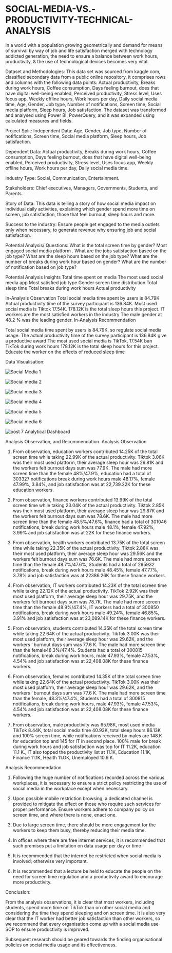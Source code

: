 # SOCIAL-MEDIA-VS.-PRODUCTIVITY-TECHNICAL-ANALYSIS
In a world with a population growing geometrically and demand for means of survival by way of job and life satisfaction merged with technology addicted generation, the need to ensure a balance between work hours, productivity, & the use of technological devices becomes very vital.

Dataset and Methodologies:
This data set was sourced from kaggle.com, classified secondary data from a public online repository, it comprises rows and columns with the following data points: Actual productivity, Breaks during work hours, Coffee consumption, Days feeling burnout, does that have digital well-being enabled, Perceived productivity, Stress level, Uses focus app, Weekly offline hours, Work hours per day, Daily social media time, Age, Gender, Job type, Number of notifications, Screen time, Social media platform, Sleep hours, Job satisfaction. The dataset was transformed and analysed using Power BI, PowerQuery, and it was expanded using calculated measures and fields.

Project Split:
Independent Data: Age, Gender, Job type, Number of notifications, Screen time, Social media platform, Sleep hours, Job satisfaction.

Dependent Data: Actual productivity, Breaks during work hours, Coffee consumption, Days feeling burnout, does that have digital well-being enabled, Perceived productivity, Stress level, Uses focus app, Weekly offline hours, Work hours per day, Daily social media time.

Industry Type: Social, Communication, Entertainment.

Stakeholders: Chief executives, Managers, Governments, Students, and Parents.

Story of Data: This data is telling a story of how social media impact on individual daily activities, explaining which gender spend more time on screen, job satisfaction, those that feel burnout, sleep hours and more.

Success to the industry: Ensure people get engaged to the media outlets only when necessary, to generate revenue why ensuring job and social satisfaction.

Potential Analysis/ Questions:
What is the total screen time by gender?
Most engaged social media platform .
What are the jobs satisfaction based on the job type?
What are the sleep hours based on the job type?
What are the number of breaks during work hour based on gender?
What are the number of notification based on job type?

Potential Analysis Insights
Total time spent on media
The most used social media app
Most satisfied job type
Gender screen time distribution
Total sleep time
Total breaks during work hours
Actual productivity

In-Analysis Observation
Total social media time spent by users is 84.79K
Actual productivity time of the survey participant is 136.84K.
Most used social media is Tiktok 17.54K.
178.12K is the total sleep hours this project.
IT workers are the most satisfied workers in the industry
The male gender at 48.2 % was the leading gender.
In-Analysis Recommendation

Total social media time spent by users is 84.79K, so regulate social media usage.
The actual productivity time of the survey participant is 136.84K give a productive award
The most used social media is TikTok, 17.54K ban TikTok during work hours
178.12K is the total sleep hours for this project. Educate the worker on the effects of reduced sleep time

Data Visualisation:

![Social Media 1](https://github.com/user-attachments/assets/fb6fe928-86cb-4fb8-a55b-d97414f3ae61)


![Social media 2](https://github.com/user-attachments/assets/05ed2826-d62c-4875-93be-93ce8bc01ee7)


![Social media 3](https://github.com/user-attachments/assets/f7de8e20-1c62-4b49-8ebd-db757ef73c12)


![Social media 4](https://github.com/user-attachments/assets/d09ef6fe-859f-4542-a21e-1294b9ed2f16)


![Social media 5](https://github.com/user-attachments/assets/a34ccabc-9a77-4703-9593-53315b9e43f4)



![Social media 6](https://github.com/user-attachments/assets/4fe5eb0e-79bc-4f00-b790-b870dad22d73)



![post 7](https://github.com/user-attachments/assets/b03a89a7-1f15-4f1a-8a72-40ddc465cc36)
Analytical Dashboard

Analysis Observation, and Recommendation.
Analysis Observation

1. From observation, education workers contributed 14.25K of the total screen time while taking 22.99K of the actual productivity. Tiktok 3.06K was their most used platform, their average sleep hour was 29.81K and the workers felt burnout days sum was 77.9K. The male had more screen time than the female 48%/47.9%, education had a total of 303327 notifications break during work hours male 48.17%, female 47.99%, 3.84%, and job satisfaction was at 22,739.22K for these education workers.

2. From observation, finance workers contributed 13.99K of the total screen time while taking 23.04K of the actual productivity. Tiktok 2.85K was their most used platform, their average sleep hour was 29.87K and the workers felt burnout days sum was 78.6K. The male had more screen time than the female 48.5%/47.6%, finance had a total of 301046 notifications, break during work hours male 48.1%, female 47.92%, 3.99% and job satisfaction was at 22K for these finance workers.

3. From observation, health workers contributed 13.75K of the total screen time while taking 22.35K of the actual productivity. Tiktok 2.88K was their most used platform, their average sleep hour was 29.56K and the workers felt burnout days sum was 76.6K. The male had more screen time than the female 48.7%/47.6%, Students had a total of 295932 notifications, break during work hours male 48.45%, female 47.77%, 3.78% and job satisfaction was at 22386.26K for these finance workers.

4. From observation, IT workers contributed 14.23K of the total screen time while taking 22.12K of the actual productivity. TikTok 2.92K was their most used platform, their average sleep hour was 29.75K, and the workers felt burnout days sum was 78.7K. The male had more screen time than the female 48.9%/47.4%, IT workers had a total of 300850 notifications, break during work hours male 49.24%, female 46.85%, 3.91% and job satisfaction was at 23,089.14K for these finance workers.

5. From observation, students contributed 14.35K of the total screen time while taking 22.64K of the actual productivity. TikTok 3.00K was their most used platform, their average sleep hour was 29.62K, and the workers ‘ burnout days sum was 77.6 K. The male had more screen time than the female48.3%/47.4%. Students had a total of 300815 notifications, break during work hours, male 47.93%, female 47.53%, 4.54% and job satisfaction was at 22,408.08K for these finance workers.

6. From observation, females contributed 14.35K of the total screen time while taking 22.64K of the actual productivity. TikTok 3.00K was their most used platform, their average sleep hour was 29.62K, and the workers ‘ burnout days sum was 77.6 K. The male had more screen time than the female, 48.3%/47.4%, Students had a total of 300815 notifications, break during work hours, male 47.93%, female 47.53%, 4.54% and job satisfaction was at 22,408.08K for these finance workers.

7. From observation, male productivity was 65.98K, most used media TikTok 8.44K, total social media time 40.93K, total sleep hours 86.13K and 100% screen time, while notifications received by males are 148.K for education top and 145 for IT in second place. 100% male for break during work hours and job satisfaction was top for IT 11.2K, education 11.1 K., IT also topped the productivity list at 11.1K, Education 11.1K, Finance 11.1K, Health 11.OK, Unemployed 10.9 K.

Analysis Recommendation

1. Following the huge number of notifications recorded across the various workplaces, it is necessary to ensure a strict policy restricting the use of social media in the workplace except when necessary.

2. Upon possible mobile restriction browsing, a dedicated channel is provided to mitigate the effect on those who require such services for proper performance.
Ensure workers adhere to company policy on screen time, and where there is none, enact one.

3. Due to large screen time, there should be more engagement for the workers to keep them busy, thereby reducing their media time.

4. In offices where there are free internet services, it is recommended that such premises put a limitation on data usage per day or time
   
5. It is recommended that the internet be restricted when social media is involved; otherwise very important.

6. It is recommended that a lecture be held to educate the people on the need for screen time regulation and a productivity award to encourage more productivity.

Conclusion:

From the analysis observations, it is clear that most workers, including students, spend more time on TikTok than on other social media and considering the time they spend sleeping and on screen time. It is also very clear that the IT worker had better job satisfaction than other workers, so we recommend that every organisation come up with a social media use SOP to ensure productivity is improved.

Subsequent research should be geared towards the finding organisational policies on social media usage and its effectiveness.

